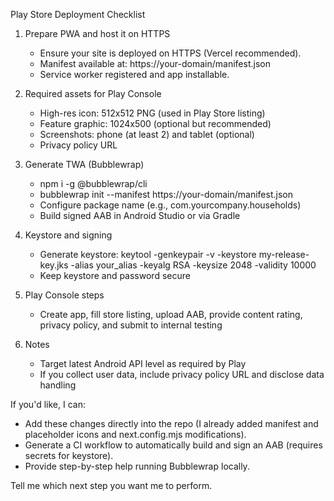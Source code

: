 Play Store Deployment Checklist

1) Prepare PWA and host it on HTTPS
   - Ensure your site is deployed on HTTPS (Vercel recommended).
   - Manifest available at: https://your-domain/manifest.json
   - Service worker registered and app installable.

2) Required assets for Play Console
   - High-res icon: 512x512 PNG (used in Play Store listing)
   - Feature graphic: 1024x500 (optional but recommended)
   - Screenshots: phone (at least 2) and tablet (optional)
   - Privacy policy URL

3) Generate TWA (Bubblewrap)
   - npm i -g @bubblewrap/cli
   - bubblewrap init --manifest https://your-domain/manifest.json
   - Configure package name (e.g., com.yourcompany.households)
   - Build signed AAB in Android Studio or via Gradle

4) Keystore and signing
   - Generate keystore: keytool -genkeypair -v -keystore my-release-key.jks -alias your_alias -keyalg RSA -keysize 2048 -validity 10000
   - Keep keystore and password secure

5) Play Console steps
   - Create app, fill store listing, upload AAB, provide content rating, privacy policy, and submit to internal testing

6) Notes
   - Target latest Android API level as required by Play
   - If you collect user data, include privacy policy URL and disclose data handling

If you'd like, I can:
- Add these changes directly into the repo (I already added manifest and placeholder icons and next.config.mjs modifications).
- Generate a CI workflow to automatically build and sign an AAB (requires secrets for keystore).
- Provide step-by-step help running Bubblewrap locally.

Tell me which next step you want me to perform.
